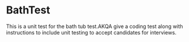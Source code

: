 BathTest
========
This is a unit test for the bath tub test.AKQA give a coding test along with instructions to include unit testing
to accept candidates for interviews. 
